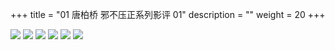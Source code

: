 +++
title = "01 唐柏桥 邪不压正系列影评 01"
description = ""
weight = 20
+++

<img src="jiesheng.png-0.jpg" style="max-width:90%">
<img src="jiesheng.png-1.jpg" style="max-width:90%">
<img src="jiesheng.png-2.jpg" style="max-width:90%">
<img src="jiesheng.png-3.jpg" style="max-width:90%">
<img src="jiesheng.png-4.jpg" style="max-width:90%">
<img src="jiesheng.png-5.jpg" style="max-width:90%">






